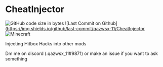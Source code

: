 # CheatInjector
![GitHub code size in bytes](https://img.shields.io/github/languages/code-size/qazwsx-11/CheatInjector)
![Last Commit on Github](https://img.shields.io/github/last-commit/qazwsx-11/CheatInjector
![Minecraft](https://img.shields.io/badge/game-Minecraft-brightgreen)  

Injecting Hitbox Hacks into other mods

Dm me on discord (.qazwsx_11#9871) or make an issue if you want to ask something
